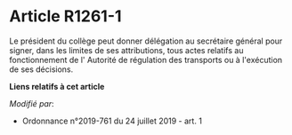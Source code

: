 # Article R1261-1

Le président du collège peut donner délégation au secrétaire général pour signer, dans les limites de ses attributions, tous
actes relatifs au fonctionnement de l'       Autorité de régulation des transports ou à l'exécution de ses décisions.

**Liens relatifs à cet article**

_Modifié par_:

  - Ordonnance n°2019-761 du 24 juillet 2019 - art. 1
